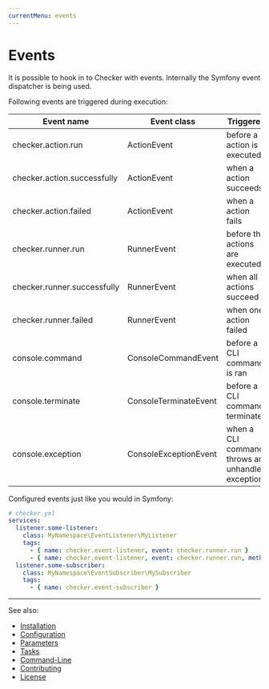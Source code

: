 ```yaml
---
currentMenu: events
---
```


# Events

It is possible to hook in to Checker with events. Internally the Symfony event dispatcher is being used.

Following events are triggered during execution:

| Event name                  | Event class           | Triggered
| --------------------------- | --------------------- | ----------
| checker.action.run          | ActionEvent           | before a action is executed
| checker.action.successfully | ActionEvent           | when a action succeeds
| checker.action.failed       | ActionEvent           | when a action fails
| checker.runner.run          | RunnerEvent           | before the actions are executed
| checker.runner.successfully | RunnerEvent           | when all actions succeed
| checker.runner.failed       | RunnerEvent           | when one action failed
| console.command             | ConsoleCommandEvent   | before a CLI command is ran
| console.terminate           | ConsoleTerminateEvent | before a CLI command terminates
| console.exception           | ConsoleExceptionEvent | when a CLI command throws an unhandled exception.

Configured events just like you would in Symfony:

```yaml
# checker.yml
services:   
  listener.some-listener:
    class: MyNamespace\EventListener\MyListener
    tags:
      - { name: checker.event-listener, event: checker.runner.run }
      - { name: checker.event-listener, event: checker.runner.run, method: customMethod, priority: 10 }
  listener.some-subscriber:
    class: MyNamespace\EventSubscriber\MySubscriber
    tags:
      - { name: checker.event-subscriber }
```

***
See also:

- [Installation](installation.md)
- [Configuration](configuration.md)
- [Parameters](parameters.md)
- [Tasks](tasks.md)
- [Command-Line](command-line.md)
- [Contributing](../CONTRIBUTING.md)
- [License](../LICENSE.md)
